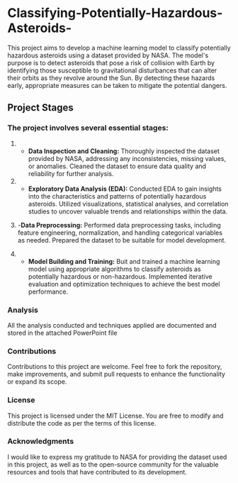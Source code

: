# Classifying-Potentially-Hazardous-Asteroids-
This project aims to develop a machine learning model to classify potentially hazardous asteroids using a dataset provided by NASA. 
The model's purpose is to detect asteroids that pose a risk of collision with Earth by identifying those susceptible to gravitational disturbances that can alter their orbits as they revolve around the Sun. By detecting these hazards early, appropriate measures can be taken to mitigate the potential dangers.

## Project Stages

### The project involves several essential stages:

1. - **Data Inspection and Cleaning:**
Thoroughly inspected the dataset provided by NASA, addressing any inconsistencies, missing values, or anomalies.
Cleaned the dataset to ensure data quality and reliability for further analysis.

2. - **Exploratory Data Analysis (EDA):**
Conducted EDA to gain insights into the characteristics and patterns of potentially hazardous asteroids.
Utilized visualizations, statistical analyses, and correlation studies to uncover valuable trends and relationships within the data.

3. -**Data Preprocessing:**
Performed data preprocessing tasks, including feature engineering, normalization, and handling categorical variables as needed.
Prepared the dataset to be suitable for model development.

4. - **Model Building and Training:**
Buit and trained a machine learning model using appropriate algorithms to classify asteroids as potentially hazardous or non-hazardous.
Implemented iterative evaluation and optimization techniques to achieve the best model performance.


### Analysis
All the analysis conducted and techniques applied are  documented and stored in the attached PowerPoint file


### Contributions

Contributions to this project are welcome. Feel free to fork the repository, make improvements, and submit pull requests to enhance the functionality or expand its scope.

### License

This project is licensed under the MIT License. You are free to modify and distribute the code as per the terms of this license.

### Acknowledgments

I would like to express my gratitude to NASA for providing the dataset used in this project, as well as to the open-source community for the valuable resources and tools that have contributed to its development.
